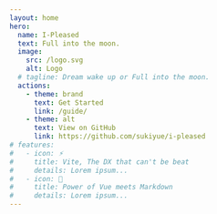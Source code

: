 ```yaml
---
layout: home
hero:
  name: I-Pleased
  text: Full into the moon.
  image:
    src: /logo.svg
    alt: Logo
  # tagline: Dream wake up or Full into the moon.
  actions:
    - theme: brand
      text: Get Started
      link: /guide/
    - theme: alt
      text: View on GitHub
      link: https://github.com/sukiyue/i-pleased
# features:
#   - icon: ⚡️
#     title: Vite, The DX that can't be beat
#     details: Lorem ipsum...
#   - icon: 🖖
#     title: Power of Vue meets Markdown
#     details: Lorem ipsum...
---
```

